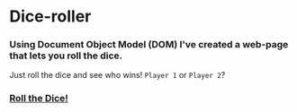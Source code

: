 # Dice-roller
### Using Document Object Model (DOM) I've created a web-page that lets you roll the dice.
Just roll the dice and see who wins! `Player 1` or `Player 2`?
### [Roll the Dice!](https://the-dice-roller.glitch.me/game.html)
